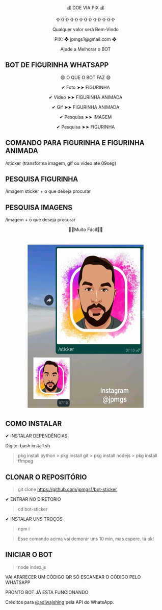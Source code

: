 <p align="center"> 💰 DOE VIA PIX 💰 </p> 
<p align="center">⇧⇧⇧⇧⇧⇧⇧⇧⇧⇧⇧⇧⇧</p>
<p align="center"> Qualquer valor será Bem-Vindo </p>
<p align="center"> PIX: ❖ jpmgs1@gmail.com ❖ </p>
<p align="center"> Ajude a Melhorar o BOT </p>

## BOT DE FIGURINHA WHATSAPP 

<p align="center">😄 O QUE O BOT FAZ 😄

<p align="center">✔ Foto ➤➤ FIGURINHA</p>
<p align="center">✔ Vídeo ➤➤ FIGURINHA ANIMADA</p>
<p align="center">✔ Gif ➤➤ FIGURINHA ANIMADA</p>
<p align="center">✔ Pesquisa ➤➤ IMAGEM</p>
<p align="center">✔ Pesquisa ➤➤ FIGURINHA</p>

## COMANDO PARA FIGURINHA E FIGURINHA ANIMADA  

/sticker (transforma imagem, gif ou vídeo até 09seg)

## PESQUISA FIGURINHA

/imagem sticker + o que deseja procurar

## PESQUISA IMAGENS 

/imagem + o que deseja procurar 

<p align="center">🔰🔰Muito Fácil🔰🔰</p>
 
<h1 align="center">
 
![Screenshot_20201227-221721.png](https://github.com/jpmgs1/bot-sticker/blob/main/Ex.jpg)

</h1>


 
## COMO INSTALAR 

✔ INSTALAR DEPENDÊNCIAS

Digite: bash install.sh

> pkg install python > pkg install git > pkg install nodejs > pkg install ffmpeg

## CLONAR O REPOSITÓRIO

> git clone https://github.com/jpmgs1/bot-sticker

✔ ENTRAR NO DIRETORIO

> cd bot-sticker

✔ INSTALAR UNS TROÇOS

> npm i

> Esse comando acima vai demorar uns 10 min, mas espere. tá ok!


## INICIAR O BOT

>node index.js

VAI APARECER UM CÓDIGO QR SÓ ESCANEAR O CÓDIGO PELO WHATSAPP

PRONTO BOT JÁ ESTA FUNCIONANDO

Créditos para [@adiwajshing](https://github.com/adiwajshing/) pela API do WhatsApp. 

